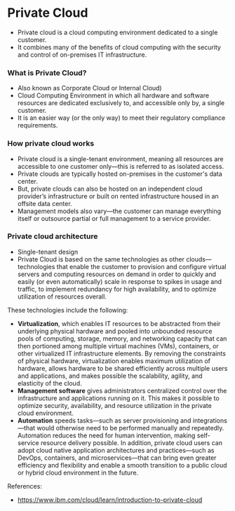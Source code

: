 # Private Cloud

- Private cloud is a cloud computing environment dedicated to a single customer. 
- It combines many of the benefits of cloud computing with the security and control of on-premises IT infrastructure.


### What is Private Cloud?
- Also known as Corporate Cloud or Internal Cloud)
- Cloud Computing Environment in which all hardware and software resources are dedicated exclusively to, and accessible only by, a single customer.
- It is an easier way (or the only way) to meet their regulatory compliance requirements.

### How private cloud works
- Private cloud is a single-tenant environment, meaning all resources are accessible to one customer only—this is referred to as isolated access. 
- Private clouds are typically hosted on-premises in the customer's data center. 
- But, private clouds can also be hosted on an independent cloud provider’s infrastructure or built on rented infrastructure housed in an offsite data center. 
- Management models also vary—the customer can manage everything itself or outsource partial or full management to a service provider.

### Private cloud architecture
- Single-tenant design
- Private Cloud is based on the same technologies as other clouds—technologies that enable the customer to provision and configure virtual servers and computing resources on demand in order to quickly and easily (or even automatically) scale in response to spikes in usage and traffic, to implement redundancy for high availability, and to optimize utilization of resources overall.

These technologies include the following:

- **Virtualization**, which enables IT resources to be abstracted from their underlying physical hardware and pooled into unbounded resource pools of computing, storage, memory, and networking capacity that can then portioned among multiple virtual machines (VMs), containers, or other virtualized IT infrastructure elements. By removing the constraints of physical hardware, virtualization enables maximum utilization of hardware, allows hardware to be shared efficiently across multiple users and applications, and makes possible the scalability, agility, and elasticity of the cloud.
- **Management software** gives administrators centralized control over the infrastructure and applications running on it. This makes it possible to optimize security, availability, and resource utilization in the private cloud environment.
- **Automation** speeds tasks—such as server provisioning and integrations—that would otherwise need to be performed manually and repeatedly. Automation reduces the need for human intervention, making self-service resource delivery possible.
In addition, private cloud users can adopt cloud native application architectures and practices—such as DevOps, containers, and microservices—that can bring even greater efficiency and flexibility and enable a smooth transition to a public cloud or hybrid cloud environment in the future.




References:
- https://www.ibm.com/cloud/learn/introduction-to-private-cloud